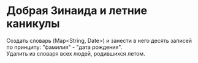 # Добрая Зинаида и летние каникулы
Создать словарь (Map<String, Date>) и занести в него десять записей по принципу: "фамилия" - "дата рождения".  
Удалить из словаря всех людей, родившихся летом.